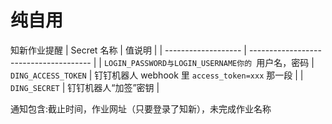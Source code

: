 # 纯自用
知新作业提醒
| Secret 名称           | 值说明                                    |
| ------------------- | -------------------------------------- |
| `LOGIN_PASSWORD与LOGIN_USERNAME你的 `用户名，密码
| `DING_ACCESS_TOKEN` | 钉钉机器人 webhook 里 `access_token=xxx` 那一段 |
| `DING_SECRET`       | 钉钉机器人“加签”密钥                            |

通知包含:截止时间，作业网址（只要登录了知新），未完成作业名称
